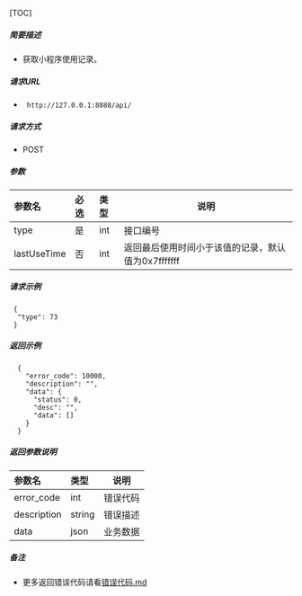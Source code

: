 

[TOC]
    
##### 简要描述

- 获取小程序使用记录。

##### 请求URL
- ` http://127.0.0.1:8888/api/`
  
##### 请求方式
- POST 

##### 参数

| 参数名         | 必选 | 类型  | 说明                             |   
|:------------|:---|:----|--------------------------------|   
| type        | 是  | int | 接口编号                           |   
| lastUseTime | 否  | int | 返回最后使用时间小于该值的记录，默认值为0x7fffffff |   

##### 请求示例

```
 {
  "type": 73
 } 
```

##### 返回示例 

``` 
  {
    "error_code": 10000,
    "description": "",
    "data": {
      "status": 0,
      "desc": "",
      "data": []
    }
  }
```

##### 返回参数说明 

| 参数名         | 类型     | 说明   |   
|:------------|:-------|------|   
| error_code  | int    | 错误代码 |   
| description | string | 错误描述 |   
| data        | json   | 业务数据 |   

##### 备注 

- 更多返回错误代码请看[错误代码.md](../错误代码.md)







